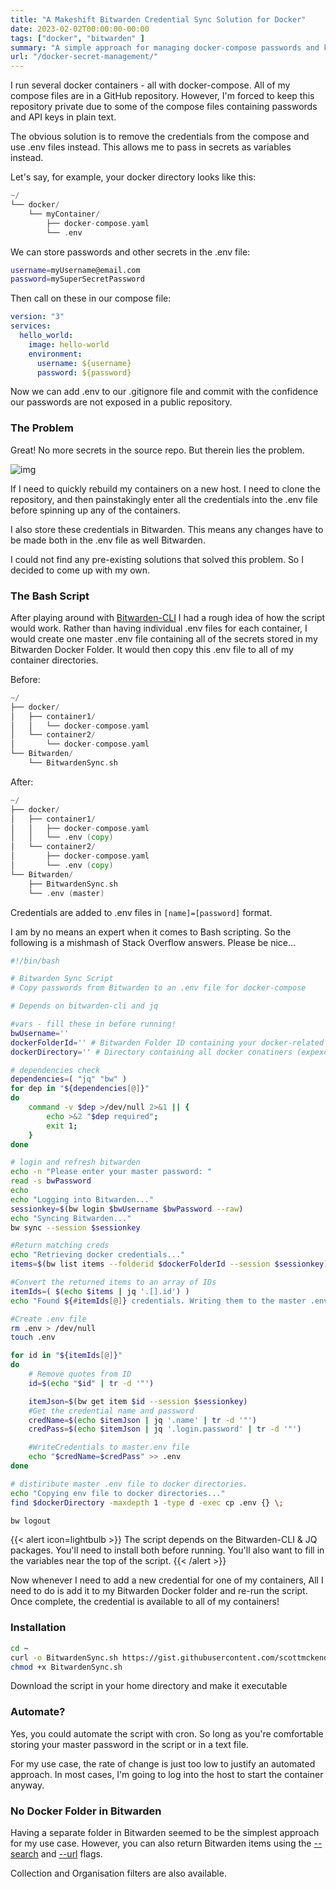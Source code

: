 ```yaml
---
title: "A Makeshift Bitwarden Credential Sync Solution for Docker"
date: 2023-02-02T00:00:00-00:00
tags: ["docker", "bitwarden" ]
summary: "A simple approach for managing docker-compose passwords and keys 🔑"
url: "/docker-secret-management/"
---
```


I run several docker containers - all with docker-compose. All of my compose files are in a GitHub repository. However, I'm forced to keep this repository private due to some of the compose files containing passwords and API keys in plain text.

The obvious solution is to remove the credentials from the compose and use .env files instead. This allows me to pass in secrets as variables instead.

Let's say, for example, your docker directory looks like this:

```go
~/
└── docker/
    └── myContainer/
        ├── docker-compose.yaml
        └── .env
```

We can store passwords and other secrets in the .env file:

```bash
username=myUsername@email.com
password=mySuperSecretPassword
```

Then call on these in our compose file:

```yaml
version: "3"
services:
  hello_world:
    image: hello-world
    environment:
      username: ${username}
      password: ${password}
```


Now we can add .env to our .gitignore file and commit with the confidence our passwords are not exposed in a public repository.

### The Problem

Great! No more secrets in the source repo. But therein lies the problem.

![img](/img/bitwarden-creds/creds.png)

If I need to quickly rebuild my containers on a new host. I need to clone the repository, and then painstakingly enter all the credentials into the .env file before spinning up any of the containers.

I also store these credentials in Bitwarden. This means any changes have to be made both in the .env file as well Bitwarden.

I could not find any pre-existing solutions that solved this problem. So I decided to come up with my own.

### The Bash Script

After playing around with [Bitwarden-CLI](https://bitwarden.com/help/cli/?ref=scottmckendry.tech) I had a rough idea of how the script would work. Rather than having individual .env files for each container, I would create one master .env file containing all of the secrets stored in my Bitwarden Docker Folder. It would then copy this .env file to all of my container directories.

Before:

```go
~/
├── docker/
│   ├── container1/
│   │   └── docker-compose.yaml
│   └── container2/
│       └── docker-compose.yaml
└── Bitwarden/
    └── BitwardenSync.sh
```

After:

```go
~/
├── docker/
│   ├── container1/
│   │   ├── docker-compose.yaml
│   │   └── .env (copy)
│   └── container2/
│       ├── docker-compose.yaml
│       └── .env (copy)
└── Bitwarden/
    ├── BitwardenSync.sh
    └── .env (master)
```

Credentials are added to .env files in `[name]=[password]` format.

I am by no means an expert when it comes to Bash scripting. So the following is a mishmash of Stack Overflow answers. Please be nice...

```bash
#!/bin/bash

# Bitwarden Sync Script
# Copy passwords from Bitwarden to an .env file for docker-compose

# Depends on bitwarden-cli and jq

#vars - fill these in before running!
bwUsername=''
dockerFolderId='' # Bitwarden Folder ID containing your docker-related credentials.
dockerDirectory='' # Directory containing all docker conatiners (expexcts dockerDirectory > ontiainerDir > docker-compose.yaml format.)

# dependencies check
dependencies=( "jq" "bw" )
for dep in "${dependencies[@]}"
do
    command -v $dep >/dev/null 2>&1 || { 
        echo >&2 "$dep required"; 
        exit 1; 
    }
done

# login and refresh bitwarden
echo -n "Please enter your master password: "
read -s bwPassword
echo
echo "Logging into Bitwarden..."
sessionkey=$(bw login $bwUsername $bwPassword --raw)
echo "Syncing Bitwarden..."
bw sync --session $sessionkey

#Return matching creds
echo "Retrieving docker credentials..."
items=$(bw list items --folderid $dockerFolderId --session $sessionkey)

#Convert the returned items to an array of IDs
itemIds=( $(echo $items | jq '.[].id') )
echo "Found ${#itemIds[@]} credentials. Writing them to the master .env file..." 

#Create .env file
rm .env > /dev/null
touch .env

for id in "${itemIds[@]}"
do
    # Remove quotes from ID
    id=$(echo "$id" | tr -d '"')

    itemJson=$(bw get item $id --session $sessionkey)
    #Get the credential name and password
    credName=$(echo $itemJson | jq '.name' | tr -d '"')
    credPass=$(echo $itemJson | jq '.login.password' | tr -d '"')

    #WriteCredentials to master.env file
    echo "$credName=$credPass" >> .env
done

# distiribute master .env file to docker directories.
echo "Copying env file to docker directories..."
find $dockerDirectory -maxdepth 1 -type d -exec cp .env {} \;

bw logout
```

{{< alert icon=lightbulb >}}
The script depends on the Bitwarden-CLI & JQ packages. You'll need to install both before running. You'll also want to fill in the variables near the top of the script.
{{< /alert >}}

Now whenever I need to add a new credential for one of my containers, All I need to do is add it to my Bitwarden Docker folder and re-run the script. Once complete, the credential is available to all of my containers!

### Installation

```bash
cd ~
curl -o BitwardenSync.sh https://gist.githubusercontent.com/scottmckendry/8dd2be06f99ff21efe3c39fe920555ea/raw
chmod +x BitwardenSync.sh
```

Download the script in your home directory and make it executable

### Automate?

Yes, you could automate the script with cron. So long as you're comfortable storing your master password in the script or in a text file.

For my use case, the rate of change is just too low to justify an automated approach. In most cases, I'm going to log into the host to start the container anyway.

### No Docker Folder in Bitwarden

Having a separate folder in Bitwarden seemed to be the simplest approach for my use case. However, you can also return Bitwarden items using the [--search](https://bitwarden.com/help/cli/?ref=scottmckendry.tech#list) and [--url](https://bitwarden.com/help/cli/?ref=scottmckendry.tech#list) flags.

Collection and Organisation filters are also available.
